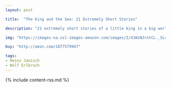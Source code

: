 ```yaml
---
layout: post

title:  "The King and the Sea: 21 Extremely Short Stories"

description: "21 extremely short stories of a little king in a big world."

img: "https://images-na.ssl-images-amazon.com/images/I/41WzNJrntCL._SL480_.jpg"

buy: "http://amzn.com/1877579947"

tags:
- Heinz Janisch
- Wolf Erlbruch
---
```


{% include content-rss.md %}